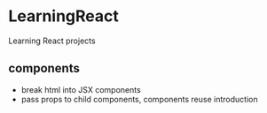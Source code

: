 # LearningReact
Learning React projects

## components
- break html into JSX components
- pass props to child components, components reuse introduction

